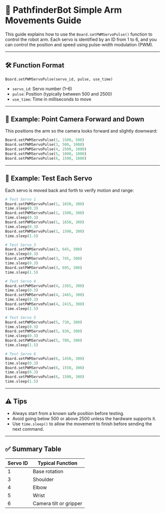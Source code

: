 
# 🤖 PathfinderBot Simple Arm Movements Guide

This guide explains how to use the `Board.setPWMServoPulse()` function to control the robot arm. Each servo is identified by an ID from 1 to 6, and you can control the position and speed using pulse-width modulation (PWM).

---

## 🛠️ Function Format

```python
Board.setPWMServoPulse(servo_id, pulse, use_time)
```

- `servo_id`: Servo number (1–6)
- `pulse`: Position (typically between 500 and 2500)
- `use_time`: Time in milliseconds to move

---

## 📸 Example: Point Camera Forward and Down

This positions the arm so the camera looks forward and slightly downward:

```python
Board.setPWMServoPulse(1, 1500, 500)
Board.setPWMServoPulse(3, 500, 1000)
Board.setPWMServoPulse(4, 2500, 1000)
Board.setPWMServoPulse(5, 1000, 1000)
Board.setPWMServoPulse(6, 1500, 1000)
```

---

## 🔧 Example: Test Each Servo

Each servo is moved back and forth to verify motion and range:

```python
# Test Servo 1
Board.setPWMServoPulse(1, 1650, 300)
time.sleep(0.3)
Board.setPWMServoPulse(1, 1500, 300)
time.sleep(0.3)
Board.setPWMServoPulse(1, 1650, 300)
time.sleep(0.3)
Board.setPWMServoPulse(1, 1500, 300)
time.sleep(1.5)

# Test Servo 3
Board.setPWMServoPulse(3, 645, 300)
time.sleep(0.3)
Board.setPWMServoPulse(3, 745, 300)
time.sleep(0.3)
Board.setPWMServoPulse(3, 695, 300)
time.sleep(1.5)

# Test Servo 4
Board.setPWMServoPulse(4, 2365, 300)
time.sleep(0.3)
Board.setPWMServoPulse(4, 2465, 300)
time.sleep(0.3)
Board.setPWMServoPulse(4, 2415, 300)
time.sleep(1.5)

# Test Servo 5
Board.setPWMServoPulse(5, 730, 300)
time.sleep(0.3)
Board.setPWMServoPulse(5, 830, 300)
time.sleep(0.3)
Board.setPWMServoPulse(5, 780, 300)
time.sleep(1.5)

# Test Servo 6
Board.setPWMServoPulse(6, 1450, 300)
time.sleep(0.3)
Board.setPWMServoPulse(6, 1550, 300)
time.sleep(0.3)
Board.setPWMServoPulse(6, 1500, 300)
time.sleep(1.5)
```

---

## ⚠️ Tips

- Always start from a known safe position before testing.
- Avoid going below 500 or above 2500 unless the hardware supports it.
- Use `time.sleep()` to allow the movement to finish before sending the next command.

---

## ✅ Summary Table

| Servo ID | Typical Function |
|----------|------------------|
| 1        | Base rotation    |
| 3        | Shoulder         |
| 4        | Elbow            |
| 5        | Wrist            |
| 6        | Camera tilt or gripper |

